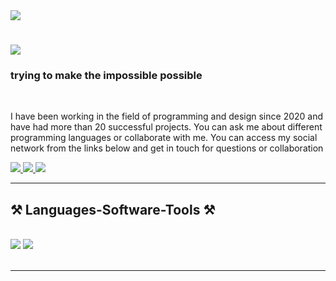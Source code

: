 <img align="top" src="https://betanews.com/wp-content/uploads/2018/06/gifs-on-cli.gif" />

<h1 align="left">
    <img src="https://readme-typing-svg.demolab.com?font=Press+Start+2P&pause=1000&color=BEE4FF&width=435&lines=Hi%2CIm+Zey4rox+;UI+and+UX+Developer;Welcome+to+my+GitHub." />
</h1>

<h3 align="left">trying to make the impossible possible </h3>

<br/>

<div align="left">
 
I have been working in the field of programming and design since 2020 and have had more than 20 successful projects. You can ask me about different programming languages or collaborate with me. You can access my social network from the links below and get in touch for questions or collaboration 

 </div>
 
<div align="left"> 
  <a href="mailto:pedro.sales.muniz@gmail.com">
    <img src="https://img.shields.io/badge/Gmail-333333?style=for-the-badge&logo=gmail&logoColor=red" />
  </a>
  <a href="https://discord.com/users/349709264098689025" target="_blank">
    <img src="https://img.shields.io/badge/Discord-5865F2?style=for-the-badge&logo=discord&logoColor=white" target="_blank" />
  </a>
  <a href="https://www.instagram.com/legendfatah/" target="_blank">
     <img src="https://img.shields.io/badge/Instagram-E4405F?style=for-the-badge&logo=instagram&logoColor=white" target="_blank" /> <!-- sqlite, safari, google-chrome are other good icon options -->
  </a>
</div>

 <hr/>
 
<h2 align="left">⚒️ Languages-Software-Tools ⚒️</h2>

<br/>
<div align="left">
    <img src="https://skillicons.dev/icons?i=html,js,py,css" />
    <img src="https://skillicons.dev/icons?i=xd,ps,ai,discord,ae,github,vscode" /><br>
</div>

<br/>
<hr/>

 

 
